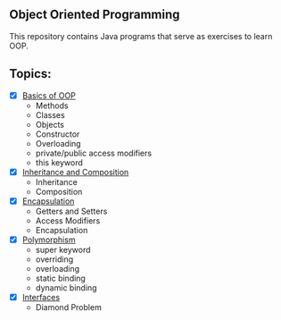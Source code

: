 ## Object Oriented Programming
This repository contains Java programs that serve as exercises to learn OOP.

## Topics:
 - [x] [Basics of OOP](basics-of-oop)
   - Methods
   - Classes
   - Objects
   - Constructor
   - Overloading
   - private/public access modifiers
   - this keyword
 - [x] [Inheritance and Composition](inheritance-and-composition)
    - Inheritance
    - Composition
 - [x] [Encapsulation](encapsulation)
   - Getters and Setters
   - Access Modifiers
   - Encapsulation
 - [x] [Polymorphism](polymorphism)
     - super keyword
     - overriding
     - overloading
     - static binding
     - dynamic binding
 - [x] [Interfaces](interfaces)
    - Diamond Problem